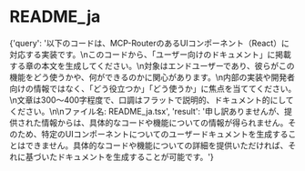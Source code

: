 # README_ja

{'query': '以下のコードは、MCP-RouterのあるUIコンポーネント（React）に対応する実装です。\nこのコードから、「ユーザー向けのドキュメント」に掲載する章の本文を生成してください。\n対象はエンドユーザーであり、彼らがこの機能をどう使うかや、何ができるのかに関心があります。\n内部の実装や開発者向けの情報ではなく、「どう役立つか」「どう使うか」に焦点を当ててください。\n文章は300〜400字程度で、口調はフラットで説明的、ドキュメント的にしてください。\n\nファイル名: README_ja.tsx', 'result': '申し訳ありませんが、提供された情報からは、具体的なコードや機能についての情報が得られません。そのため、特定のUIコンポーネントについてのユーザードキュメントを生成することはできません。具体的なコードや機能についての詳細を提供いただければ、それに基づいたドキュメントを生成することが可能です。'}